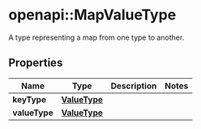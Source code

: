 # openapi::MapValueType

A type representing a map from one type to another.

## Properties
Name | Type | Description | Notes
------------ | ------------- | ------------- | -------------
**keyType** | [**ValueType**](ValueType.md) |  | 
**valueType** | [**ValueType**](ValueType.md) |  | 


